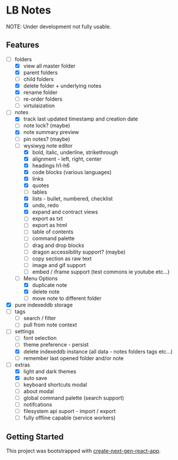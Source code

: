 # LB Notes

NOTE: Under development not fully usable.

## Features
- [ ] folders
  - [X] view all master folder
  - [X] parent folders
  - [ ] child folders
  - [X] delete folder + underlying notes
  - [X] rename folder
  - [ ] re-order folders
  - [ ] virtulaization
- [ ] notes
  - [X] track last updated timestamp and creation date
  - [ ] note lock? (maybe)
  - [X] note summary preview
  - [ ] pin notes? (maybe)
  - [ ] wysiwyg note editor
    - [X] bold, italic, underline, strikethrough
    - [X] alignment - left, right, center
    - [X] headings h1-h6
    - [X] code blocks (various languages)
    - [X] links
    - [X] quotes
    - [ ] tables
    - [X] lists - bullet, numbered, checklist
    - [X] undo, redo
    - [X] expand and contract views
    - [ ] export as txt
    - [ ] export as html
    - [ ] table of contents
    - [ ] command palette
    - [ ] drag and drop blocks
    - [ ] dragon accessibility support? (maybe)
    - [ ] copy section as raw text
    - [ ] image and gif support
    - [ ] embed / iframe support (test commons ie youtube etc...)
  - [ ] Menu Options
    - [X] duplicate note
    - [X] delete note
    - [ ] move note to different folder
- [X] pure indexeddb storage
- [ ] tags
  - [ ] search / filter
  - [ ] pull from note context
- [ ] settings
  - [ ] font selection
  - [ ] theme preference - persist
  - [X] delete indexeddb instance (all data - notes folders tags etc...)
  - [ ] remember last opened folder and/or note
- [ ] extras
  - [X] light and dark themes
  - [X] auto save
  - [ ] keyboard shortcuts modal
  - [ ] about modal
  - [ ] global command palette (search support)
  - [ ] notifcations
  - [ ] filesystem api suport - import / export
  - [ ] fully offline capable (service workers)

## Getting Started

This project was bootstrapped with [create-next-gen-react-app](https://github.com/clearfeld/create-next-gen-react-app).

